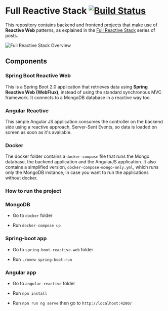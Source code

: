 # Full Reactive Stack [![Build Status](https://travis-ci.org/mechero/full-reactive-stack.svg?branch=master)](https://travis-ci.org/mechero/full-reactive-stack)

This repository contains backend and frontend projects that make use of **Reactive Web** patterns,
as explained in the [Full Reactive Stack](https://thepracticaldeveloper.com/full-reactive-stack)
series of posts.

![Full Reactive Stack Overview](resources/reactive_overview.png)

## Components

### Spring Boot Reactive Web

This is a Spring Boot 2.0 application that retrieves data using **Spring Reactive Web (WebFlux)**,
instead of using the standard synchronous MVC framework. It connects to a MongoDB database in a reactive
way too.

### Angular Reactive

This simple Angular JS application consumes the controller on the backend side using a reactive approach,
 Server-Sent Events, so data is loaded on screen as soon as it's available.

### Docker

The docker folder contains a `docker-compose` file that runs the Mongo database, the backend application
and the AngularJS application. It also contains a simplified version, `docker-compose-mongo-only.yml`, which
runs only the MongoDB instance, in case you want to run the applications without docker.

### How to run the project

### MongoDB

* Go to `docker` folder

* Run `docker-compose up`

### Spring-boot app

* Go to `spring-boot-reactive-web` folder

* Run `./mvnw spring-boot:run`

### Angular app

* Go to `angular-reactive` folder

* Run `npm install`

* Run `npm run ng serve` then go to `http://localhost:4200/`
